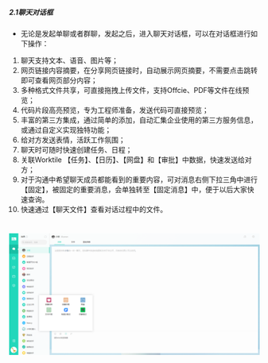 ##### 2.1聊天对话框
* 无论是发起单聊或者群聊，发起之后，进入聊天对话框，可以在对话框进行如下操作：

1) 聊天支持文本、语音、图片等；
2) 网页链接内容摘要，在分享网页链接时，自动展示网页摘要，不需要点击跳转即可查看网页部分内容；
3) 多种格式文件共享，可直接拖拽上传文件，支持Offcie、PDF等文件在线预览；
4) 代码片段高亮预览，专为工程师准备，发送代码可直接预览；
5) 丰富的第三方集成，通过简单的添加，自动汇集企业使用的第三方服务信息，或通过自定义实现独特功能；
6) 给对方发送表情，活跃工作氛围；
7) 聊天时可随时快速创建任务、日程；
8) 关联Worktile 【任务】、【日历】、【网盘】和【审批】中数据，快速发送给对方；
9) 对于沟通中希望聊天成员都能看到的重要内容，可对消息右侧下拉三角中进行【固定】，被固定的重要消息，会单独转至【固定消息】中，便于以后大家快速查询。
10) 快速通过【聊天文件】查看对话过程中的文件。

# ![](/assets/2.1消息对话框.png)
